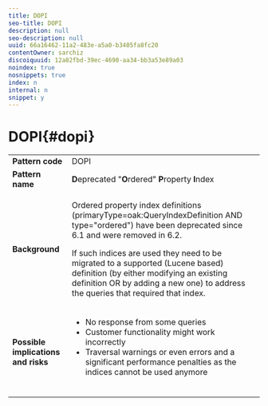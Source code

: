 ```yaml
---
title: DOPI
seo-title: DOPI
description: null
seo-description: null
uuid: 66a16462-11a2-483e-a5a0-b3405fa8fc20
contentOwner: sarchiz
discoiquuid: 12a82fbd-39ec-4690-aa34-bb3a53e89a03
noindex: true
nosnippets: true
index: n
internal: n
snippet: y
---
```


# DOPI{#dopi}

<table>
 <tbody>
  <tr>
   <td><strong>Pattern code</strong></td>
   <td>DOPI</td>
  </tr>
  <tr>
   <td><strong>Pattern name</strong></td>
   <td><strong>D</strong>eprecated "<strong>O</strong>rdered" <strong>P</strong>roperty <strong>I</strong>ndex</td>
  </tr>
  <tr>
   <td><strong>Background</strong></td>
   <td><p>Ordered property index definitions (primaryType=oak:QueryIndexDefinition AND type="ordered") have been deprecated since 6.1 and were removed in 6.2.</p> <p>If such indices are used they need to be migrated to a supported (Lucene based) definition (by either modifying an existing definition OR by adding a new one) to address the queries that required that index.</p> </td>
  </tr>
  <tr>
   <td><strong>Possible implications and risks</strong></td>
   <td>
    <ul>
     <li>No response from some queries</li>
     <li>Customer functionality might work incorrectly</li>
     <li>Traversal warnings or even errors and a significant performance penalties as the indices cannot be used anymore<br /><br /> </li>
    </ul> </td>
  </tr>
 </tbody>
</table>

